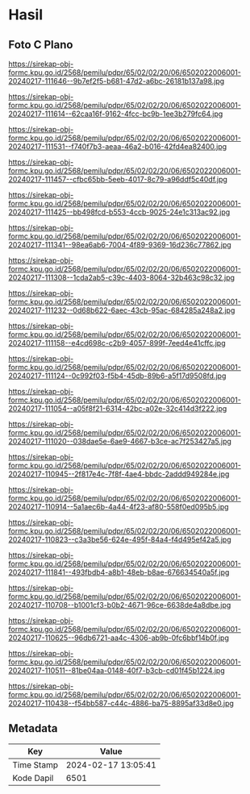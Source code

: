 # Hasil

## Foto C Plano

https://sirekap-obj-formc.kpu.go.id/2568/pemilu/pdpr/65/02/02/20/06/6502022006001-20240217-111646--9b7ef2f5-b681-47d2-a6bc-26181b137a98.jpg

https://sirekap-obj-formc.kpu.go.id/2568/pemilu/pdpr/65/02/02/20/06/6502022006001-20240217-111614--62caa16f-9162-4fcc-bc9b-1ee3b279fc64.jpg

https://sirekap-obj-formc.kpu.go.id/2568/pemilu/pdpr/65/02/02/20/06/6502022006001-20240217-111531--f740f7b3-aeaa-46a2-b016-42fd4ea82400.jpg

https://sirekap-obj-formc.kpu.go.id/2568/pemilu/pdpr/65/02/02/20/06/6502022006001-20240217-111457--cfbc65bb-5eeb-4017-8c79-a96ddf5c40df.jpg

https://sirekap-obj-formc.kpu.go.id/2568/pemilu/pdpr/65/02/02/20/06/6502022006001-20240217-111425--bb498fcd-b553-4ccb-9025-24e1c313ac92.jpg

https://sirekap-obj-formc.kpu.go.id/2568/pemilu/pdpr/65/02/02/20/06/6502022006001-20240217-111341--98ea6ab6-7004-4f89-9369-16d236c77862.jpg

https://sirekap-obj-formc.kpu.go.id/2568/pemilu/pdpr/65/02/02/20/06/6502022006001-20240217-111308--1cda2ab5-c39c-4403-8064-32b463c98c32.jpg

https://sirekap-obj-formc.kpu.go.id/2568/pemilu/pdpr/65/02/02/20/06/6502022006001-20240217-111232--0d68b622-6aec-43cb-95ac-684285a248a2.jpg

https://sirekap-obj-formc.kpu.go.id/2568/pemilu/pdpr/65/02/02/20/06/6502022006001-20240217-111158--e4cd698c-c2b9-4057-899f-7eed4e41cffc.jpg

https://sirekap-obj-formc.kpu.go.id/2568/pemilu/pdpr/65/02/02/20/06/6502022006001-20240217-111124--0c992f03-f5b4-45db-89b6-a5f17d9508fd.jpg

https://sirekap-obj-formc.kpu.go.id/2568/pemilu/pdpr/65/02/02/20/06/6502022006001-20240217-111054--a05f8f21-6314-42bc-a02e-32c414d3f222.jpg

https://sirekap-obj-formc.kpu.go.id/2568/pemilu/pdpr/65/02/02/20/06/6502022006001-20240217-111020--038dae5e-6ae9-4667-b3ce-ac7f253427a5.jpg

https://sirekap-obj-formc.kpu.go.id/2568/pemilu/pdpr/65/02/02/20/06/6502022006001-20240217-110945--2f817e4c-7f8f-4ae4-bbdc-2addd949284e.jpg

https://sirekap-obj-formc.kpu.go.id/2568/pemilu/pdpr/65/02/02/20/06/6502022006001-20240217-110914--5a1aec6b-4a44-4f23-af80-558f0ed095b5.jpg

https://sirekap-obj-formc.kpu.go.id/2568/pemilu/pdpr/65/02/02/20/06/6502022006001-20240217-110823--c3a3be56-624e-495f-84a4-f4d495ef42a5.jpg

https://sirekap-obj-formc.kpu.go.id/2568/pemilu/pdpr/65/02/02/20/06/6502022006001-20240217-111841--493fbdb4-a8b1-48eb-b8ae-676634540a5f.jpg

https://sirekap-obj-formc.kpu.go.id/2568/pemilu/pdpr/65/02/02/20/06/6502022006001-20240217-110708--b1001cf3-b0b2-4671-96ce-6638de4a8dbe.jpg

https://sirekap-obj-formc.kpu.go.id/2568/pemilu/pdpr/65/02/02/20/06/6502022006001-20240217-110625--96db6721-aa4c-4306-ab9b-0fc6bbf14b0f.jpg

https://sirekap-obj-formc.kpu.go.id/2568/pemilu/pdpr/65/02/02/20/06/6502022006001-20240217-110511--81be04aa-0148-40f7-b3cb-cd01f45b1224.jpg

https://sirekap-obj-formc.kpu.go.id/2568/pemilu/pdpr/65/02/02/20/06/6502022006001-20240217-110438--f54bb587-c44c-4886-ba75-8895af33d8e0.jpg


## Metadata

| Key        | Value               |
| ---------- | ------------------- |
| Time Stamp | 2024-02-17 13:05:41 |
| Kode Dapil | 6501                |



